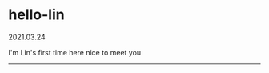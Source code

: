 # hello-lin
2021.03.24

I'm Lin's first time here
nice to meet you

************************************************************************************************************************************************************
